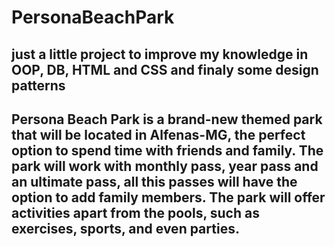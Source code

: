 # PersonaBeachPark
<h2>just a little project to improve my knowledge in OOP, DB, HTML and CSS and finaly some design patterns<h2>

Persona Beach Park is a brand-new themed park that will be located in Alfenas-MG, the perfect option to spend time with friends and family. The park will work with monthly pass, year pass and an ultimate pass, all this passes will have the option to add family members. The park will offer activities apart from the pools, such as exercises, sports, and even parties.  
